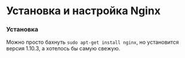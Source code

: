 # Установка и настройка Nginx  

### Установка  
Можно просто бахнуть `sudo apt-get install nginx`, но установится версия 1.10.3, а хотелось бы самую свежую.

